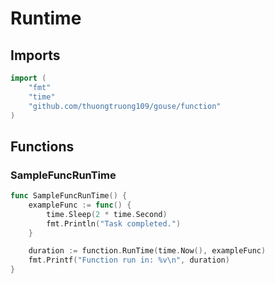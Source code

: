 # Runtime

## Imports

```go
import (
	"fmt"
	"time"
	"github.com/thuongtruong109/gouse/function"
)
```
## Functions


### SampleFuncRunTime

```go
func SampleFuncRunTime() {
	exampleFunc := func() {
		time.Sleep(2 * time.Second)
		fmt.Println("Task completed.")
	}

	duration := function.RunTime(time.Now(), exampleFunc)
	fmt.Printf("Function run in: %v\n", duration)
}
```
